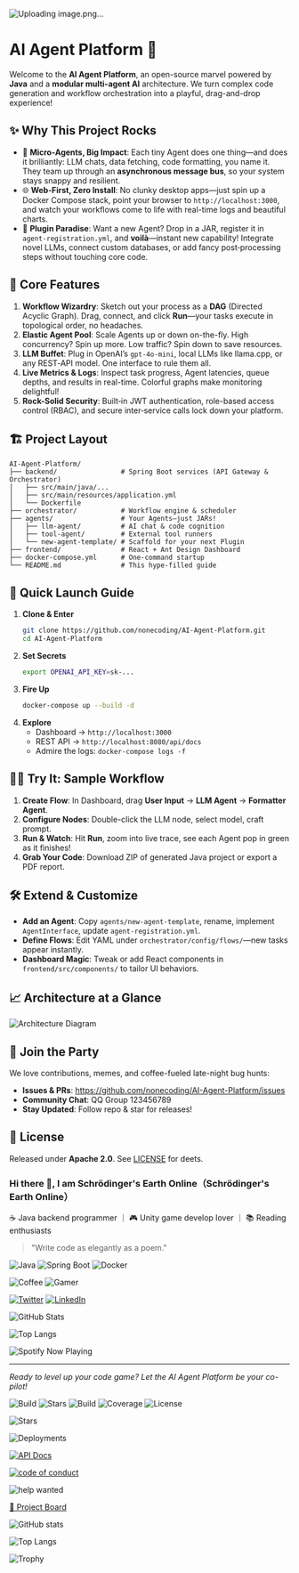 ![Uploading image.png…]()



# AI Agent Platform 🚀

Welcome to the **AI Agent Platform**, an open-source marvel powered by **Java** and a **modular multi-agent AI** architecture. We turn complex code generation and workflow orchestration into a playful, drag-and-drop experience! 

## ✨ Why This Project Rocks

- 🔧 **Micro‐Agents, Big Impact**: Each tiny Agent does one thing—and does it brilliantly: LLM chats, data fetching, code formatting, you name it. They team up through an **asynchronous message bus**, so your system stays snappy and resilient. 
- 🌐 **Web‐First, Zero Install**: No clunky desktop apps—just spin up a Docker Compose stack, point your browser to `http://localhost:3000`, and watch your workflows come to life with real-time logs and beautiful charts.  
- 🧩 **Plugin Paradise**: Want a new Agent? Drop in a JAR, register it in `agent-registration.yml`, and **voilà**—instant new capability! Integrate novel LLMs, connect custom databases, or add fancy post‐processing steps without touching core code.

## 🎁 Core Features

1. **Workflow Wizardry**: Sketch out your process as a **DAG** (Directed Acyclic Graph). Drag, connect, and click **Run**—your tasks execute in topological order, no headaches.  
2. **Elastic Agent Pool**: Scale Agents up or down on-the-fly. High concurrency? Spin up more. Low traffic? Spin down to save resources.  
3. **LLM Buffet**: Plug in OpenAI’s `gpt-4o-mini`, local LLMs like llama.cpp, or any REST‐API model. One interface to rule them all.  
4. **Live Metrics & Logs**: Inspect task progress, Agent latencies, queue depths, and results in real-time. Colorful graphs make monitoring delightful!  
5. **Rock-Solid Security**: Built‑in JWT authentication, role-based access control (RBAC), and secure inter‑service calls lock down your platform.

## 🏗️ Project Layout

```
AI-Agent-Platform/
├── backend/                # Spring Boot services (API Gateway & Orchestrator)
│   ├── src/main/java/...
│   ├── src/main/resources/application.yml
│   └── Dockerfile
├── orchestrator/           # Workflow engine & scheduler            
├── agents/                 # Your Agents—just JARs!
│   ├── llm-agent/          # AI chat & code cognition              
│   ├── tool-agent/         # External tool runners                 
│   └── new-agent-template/ # Scaffold for your next Plugin         
├── frontend/               # React + Ant Design Dashboard          
├── docker-compose.yml      # One-command startup                   
└── README.md               # This hype-filled guide                
```

## 🚀 Quick Launch Guide

1. **Clone & Enter**
    ```bash
    git clone https://github.com/nonecoding/AI-Agent-Platform.git
    cd AI-Agent-Platform
    ```
2. **Set Secrets**
    ```bash
    export OPENAI_API_KEY=sk-...
    ```
3. **Fire Up**
    ```bash
    docker-compose up --build -d
    ```
4. **Explore**
   - Dashboard → `http://localhost:3000`
   - REST API → `http://localhost:8080/api/docs`
   - Admire the logs: `docker-compose logs -f`

## 👩‍💻 Try It: Sample Workflow

1. **Create Flow**: In Dashboard, drag **User Input** → **LLM Agent** → **Formatter Agent**. 
2. **Configure Nodes**: Double-click the LLM node, select model, craft prompt. 
3. **Run & Watch**: Hit **Run**, zoom into live trace, see each Agent pop in green as it finishes!  
4. **Grab Your Code**: Download ZIP of generated Java project or export a PDF report.

## 🛠️ Extend & Customize

- **Add an Agent**: Copy `agents/new-agent-template`, rename, implement `AgentInterface`, update `agent-registration.yml`.  
- **Define Flows**: Edit YAML under `orchestrator/config/flows/`—new tasks appear instantly.  
- **Dashboard Magic**: Tweak or add React components in `frontend/src/components/` to tailor UI behaviors.

## 📈 Architecture at a Glance

![Architecture Diagram](docs/architecture.png)

## 🤝 Join the Party

We love contributions, memes, and coffee-fueled late-night bug hunts:

- **Issues & PRs**: https://github.com/nonecoding/AI-Agent-Platform/issues
- **Community Chat**: QQ Group 123456789
- **Stay Updated**: Follow repo & star for releases!

## 📝 License

Released under **Apache 2.0**. See [LICENSE](LICENSE) for deets.


### Hi there 👋, I am Schrödinger's Earth Online（Schrödinger's Earth Online）
☕️ Java backend programmer ｜ 🎮 Unity game develop lover ｜ 📚 Reading enthusiasts
> "Write code as elegantly as a poem." 


![Java](https://img.shields.io/badge/Java-ED8B00?logo=java)
![Spring Boot](https://img.shields.io/badge/Spring%20Boot-6DB33F?logo=springboot)
![Docker](https://img.shields.io/badge/Docker-2496ED?logo=docker)


![Coffee](https://img.shields.io/badge/Coffee-Always%20Brewing-brown)
![Gamer](https://img.shields.io/badge/Gamer-Level%20Up-purple)


[![Twitter](https://img.shields.io/badge/Twitter-@zhangsan-1DA1F2?logo=twitter)](https://twitter.com/zhangsan)
[![LinkedIn](https://img.shields.io/badge/LinkedIn-张三-blue?logo=linkedin)](https://linkedin.com/in/zhangsan)


![GitHub Stats](https://github-readme-stats.vercel.app/api?username=zhangsan&theme=radical)


![Top Langs](https://github-readme-stats.vercel.app/api/top-langs/?username=zhangsan&layout=compact)


![Spotify Now Playing](https://spotify-readme.now.sh/api?user=zhangsan&layout=compact)

---
*Ready to level up your code game? Let the AI Agent Platform be your co-pilot!*

![Build](https://img.shields.io/github/actions/workflow/status/yourname/yourrepo/ci.yml)
![Stars](https://img.shields.io/github/stars/yourname/yourrepo)
![Build](https://img.shields.io/github/actions/workflow/status/YourUser/YourRepo/ci.yml)
![Coverage](https://img.shields.io/codecov/c/github/YourUser/YourRepo)
![License](https://img.shields.io/github/license/YourUser/YourRepo)

![Stars](https://img.shields.io/github/stars/YourUser/YourRepo?style=social)

![Deployments](https://img.shields.io/badge/deploys-25-brightgreen)

[![API Docs](https://img.shields.io/badge/API-Swagger-blue)](http://localhost:8080/swagger-ui.html)


[![code of conduct](https://img.shields.io/badge/Code%20of%20Conduct-Contributor%20Covenant-ff69b4.svg)](CODE_OF_CONDUCT.md)

![help wanted](https://img.shields.io/github/issues/YourUser/YourRepo/help%20wanted)

[🚀 Project Board](https://github.com/YourUser/YourRepo/projects)


![GitHub stats](https://github-readme-stats.vercel.app/api?username=YourUser&show_icons=true)

![Top Langs](https://github-readme-stats.vercel.app/api/top-langs/?username=YourUser)

![Trophy](https://github-profile-trophy.vercel.app/?username=YourUser)




